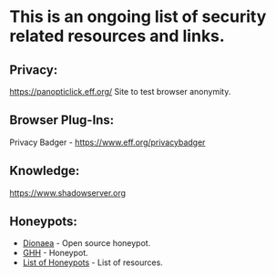 # This is an ongoing list of security related resources and links.

## Privacy:
https://panopticlick.eff.org/ Site to test browser anonymity.


## Browser Plug-Ins:
Privacy Badger - https://www.eff.org/privacybadger


## Knowledge:
https://www.shadowserver.org

## Honeypots:
* [Dionaea](https://github.com/DinoTools/dionaea) - Open source honeypot.
* [GHH](http://ghh.sourceforge.net/) - Honeypot.
* [List of Honeypots](http://www.atomicsoftwaresolutions.com) - List of resources.

